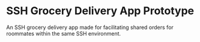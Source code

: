 # SSH Grocery Delivery App Prototype 

An SSH grocery delivery app made for facilitating shared orders for roommates within the same SSH environment.
